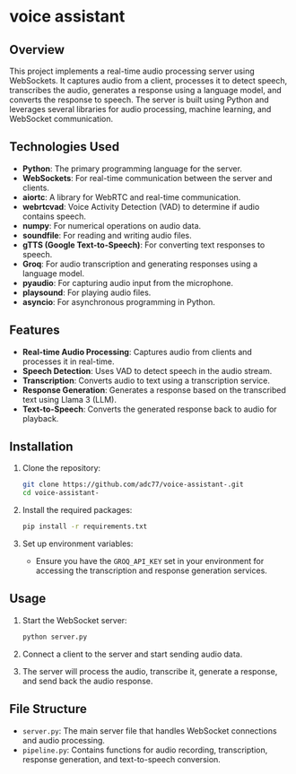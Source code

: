 # voice assistant

## Overview
This project implements a real-time audio processing server using WebSockets. It captures audio from a client, processes it to detect speech, transcribes the audio, generates a response using a language model, and converts the response to speech. The server is built using Python and leverages several libraries for audio processing, machine learning, and WebSocket communication.

## Technologies Used
- **Python**: The primary programming language for the server.
- **WebSockets**: For real-time communication between the server and clients.
- **aiortc**: A library for WebRTC and real-time communication.
- **webrtcvad**: Voice Activity Detection (VAD) to determine if audio contains speech.
- **numpy**: For numerical operations on audio data.
- **soundfile**: For reading and writing audio files.
- **gTTS (Google Text-to-Speech)**: For converting text responses to speech.
- **Groq**: For audio transcription and generating responses using a language model.
- **pyaudio**: For capturing audio input from the microphone.
- **playsound**: For playing audio files.
- **asyncio**: For asynchronous programming in Python.

## Features
- **Real-time Audio Processing**: Captures audio from clients and processes it in real-time.
- **Speech Detection**: Uses VAD to detect speech in the audio stream.
- **Transcription**: Converts audio to text using a transcription service.
- **Response Generation**: Generates a response based on the transcribed text using Llama 3 (LLM).
- **Text-to-Speech**: Converts the generated response back to audio for playback.

## Installation
1. Clone the repository:
   ```bash
   git clone https://github.com/adc77/voice-assistant-.git
   cd voice-assistant-
   ```

2. Install the required packages:
   ```bash
   pip install -r requirements.txt
   ```

3. Set up environment variables:
   - Ensure you have the `GROQ_API_KEY` set in your environment for accessing the transcription and response generation services.

## Usage
1. Start the WebSocket server:
   ```bash
   python server.py
   ```

2. Connect a client to the server and start sending audio data.

3. The server will process the audio, transcribe it, generate a response, and send back the audio response.

## File Structure
- `server.py`: The main server file that handles WebSocket connections and audio processing.
- `pipeline.py`: Contains functions for audio recording, transcription, response generation, and text-to-speech conversion.

